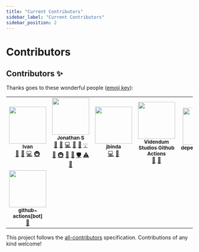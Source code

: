 ```yaml
---
title: "Current Contributors"
sidebar_label: "Current Contributors"
sidebar_position: 2
---
```


<!-- @format -->

# Contributors

## Contributors ✨

Thanks goes to these wonderful people ([emoji key](https://allcontributors.org/docs/en/emoji-key)):

<!-- ALL-CONTRIBUTORS-LIST:START - Do not remove or modify this section -->
<!-- prettier-ignore-start -->
<!-- markdownlint-disable -->
<table>
  <tbody>
    <tr>
      <td align="center"><a href="https://github.com/IvanFon"><img src="https://avatars.githubusercontent.com/u/1174413?v=4?s=100" width="100px;" alt=""/><br /><sub><b>Ivan</b></sub></a><br /><a href="#ideas-IvanFon" title="Ideas, Planning, & Feedback">🤔</a> <a href="https://github.com/Resnovas/smartcloud/commits?author=IvanFon" title="Documentation">📖</a> <a href="https://github.com/Resnovas/smartcloud/commits?author=IvanFon" title="Code">💻</a> <a href="#infra-IvanFon" title="Infrastructure (Hosting, Build-Tools, etc)">🚇</a></td>
      <td align="center"><a href="https://keybase.io/TGTGamer"><img src="https://avatars.githubusercontent.com/u/11413796?v=4?s=100" width="100px;" alt=""/><br /><sub><b>Jonathan S</b></sub></a><br /><a href="#question-TGTGamer" title="Answering Questions">💬</a> <a href="https://github.com/Resnovas/smartcloud/issues?q=author%3ATGTGamer" title="Bug reports">🐛</a> <a href="https://github.com/Resnovas/smartcloud/commits?author=TGTGamer" title="Code">💻</a> <a href="#design-TGTGamer" title="Design">🎨</a> <a href="https://github.com/Resnovas/smartcloud/commits?author=TGTGamer" title="Documentation">📖</a> <a href="#example-TGTGamer" title="Examples">💡</a> <a href="#ideas-TGTGamer" title="Ideas, Planning, & Feedback">🤔</a> <a href="#infra-TGTGamer" title="Infrastructure (Hosting, Build-Tools, etc)">🚇</a> <a href="#maintenance-TGTGamer" title="Maintenance">🚧</a> <a href="#projectManagement-TGTGamer" title="Project Management">📆</a> <a href="#security-TGTGamer" title="Security">🛡️</a> <a href="https://github.com/Resnovas/smartcloud/commits?author=TGTGamer" title="Tests">⚠️</a> <a href="#tool-TGTGamer" title="Tools">🔧</a></td>
      <td align="center"><a href="https://github.com/jbinda"><img src="https://avatars.githubusercontent.com/u/21242757?v=4?s=100" width="100px;" alt=""/><br /><sub><b>jbinda</b></sub></a><br /><a href="https://github.com/Resnovas/smartcloud/commits?author=jbinda" title="Code">💻</a> <a href="#maintenance-jbinda" title="Maintenance">🚧</a></td>
      <td align="center"><a href="https://github.com/VidendumStudios"><img src="https://avatars.githubusercontent.com/u/68557851?v=4?s=100" width="100px;" alt=""/><br /><sub><b>Videndum Studios Github Actions</b></sub></a><br /><a href="#projectManagement-VidendumStudios" title="Project Management">📆</a> <a href="#tool-VidendumStudios" title="Tools">🔧</a></td>
      <td align="center"><a href="https://github.com/apps/dependabot"><img src="https://avatars.githubusercontent.com/in/29110?v=4?s=100" width="100px;" alt=""/><br /><sub><b>dependabot[bot]</b></sub></a><br /><a href="#plugin-dependabot[bot]" title="Plugin/utility libraries">🔌</a></td>
      <td align="center"><a href="https://fossa.com/"><img src="https://avatars.githubusercontent.com/u/29791463?v=4?s=100" width="100px;" alt=""/><br /><sub><b>fossabot</b></sub></a><br /><a href="#security-fossabot" title="Security">🛡️</a></td>
      <td align="center"><a href="https://github.com/web-flow"><img src="https://avatars.githubusercontent.com/u/19864447?v=4?s=100" width="100px;" alt=""/><br /><sub><b>GitHub Web Flow</b></sub></a><br /><a href="#projectManagement-web-flow" title="Project Management">📆</a></td>
    </tr>
    <tr>
      <td align="center"><a href="https://github.com/apps/github-actions"><img src="https://avatars.githubusercontent.com/in/15368?v=4?s=100" width="100px;" alt=""/><br /><sub><b>github-actions[bot]</b></sub></a><br /><a href="#projectManagement-github-actions[bot]" title="Project Management">📆</a></td>
    </tr>
  </tbody>
</table>

<!-- markdownlint-restore -->
<!-- prettier-ignore-end -->

<!-- ALL-CONTRIBUTORS-LIST:END -->

This project follows the [all-contributors](https://github.com/all-contributors/all-contributors) specification. Contributions of any kind welcome!